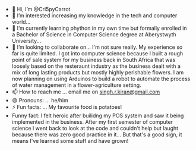 - 👋 Hi, I’m @Cri5pyCarrot
- 👀 I’m interested increasing my knowledge in the tech and computer world...
- 🌱 I’m currently learning phython in my own time but formally enrolled in a Bachelor of Science in Computer Science degree at Aberystwyth University...
- 💞️ I’m looking to collaborate on... I'm not sure really. My experience so far is quite limited. I got into computer science because I built a rough point of sale system for my business back in South Africa that was loosely based on the resteraunt industry as the business dealt with a mix of long lasting products but mostly highly perishable flowers. I am now planning on using Arduinos to build a robot to automate the process of water management in a flower-agriculture setting.
- 📫 How to reach me ... email me on singh.r.kiran@gmail.com
- 😄 Pronouns: ... he/him
- ⚡ Fun facts: ... My favourite food is potatoes!
- Funny fact: I felt heroic after builidng my POS system and saw it being implemented in the business. After my first semester of computer science I went back to look at the code and couldn't help but laught because there was zero good practice in it... But that's a good sign, it means I've learned some stuff and have grown!

<!---
Cri5pyCarrot/Cri5pyCarrot is a ✨ special ✨ repository because its `README.md` (this file) appears on your GitHub profile.
You can click the Preview link to take a look at your changes.
--->
